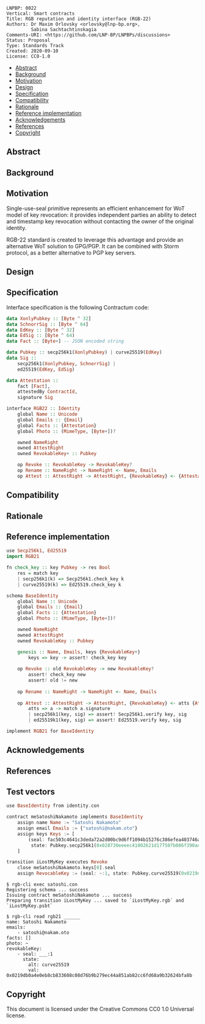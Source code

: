 ```
LNPBP: 0022
Vertical: Smart contracts
Title: RGB reputation and identity interface (RGB-22)
Authors: Dr Maxim Orlovsky <orlovsky@lnp-bp.org>,
         Sabina Sachtachtinskagia
Comments-URI: <https://github.com/LNP-BP/LNPBPs/discussions>
Status: Proposal
Type: Standards Track
Created: 2020-09-10
License: CC0-1.0
```

- [Abstract](#abstract)
- [Background](#background)
- [Motivation](#motivation)
- [Design](#design)
- [Specification](#specification)
- [Compatibility](#compatibility)
- [Rationale](#rationale)
- [Reference implementation](#reference-implementation)
- [Acknowledgements](#acknowledgements)
- [References](#references)
- [Copyright](#copyright)


## Abstract


## Background


## Motivation

Single-use-seal primitive represents an efficient enhancement for WoT model of
key revocation: it provides independent parties an ability to detect and 
timestamp key revocation without contacting the owner of the original identity.

RGB-22 standard is created to leverage this advantage and provide an 
alternative WoT solution to GPG/PGP. It can be combined with Storm protocol,
as a better alternative to PGP key servers.


## Design


## Specification

Interface specification is the following Contractum code:

```haskell
data XonlyPubkey :: [Byte ^ 32]
data SchnorrSig :: [Byte ^ 64]
data EdKey :: [Byte ^ 32]
data EdSig :: [Byte ^ 64)
data Fact :: [Byte+] -- JSON encoded string

data Pubkey :: secp256k1(XonlyPubkey) | curve25519(EdKey)
data Sig ::
    secp256k1(XonlyPubkey, SchnorrSig) | 
    ed25519(EdKey, EdSig)

data Attestation ::
    fact [Fact],
    attestedBy ContractId,
    signature Sig

interface RGB22 :: Identity
    global Name :: Unicode
    global Emails :: {Email}
    global Facts :: {Attestation}
    global Photo :: (MimeType, [Byte+])?

    owned NameRight
    owned AttestRight
    owned RevokableKey+ :: Pubkey

    op Revoke :: RevokableKey -> RevokableKey?
    op Rename :: NameRight -> NameRight <- Name, Emails
    op Attest :: AttestRight -> AttestRight, {RevokableKey} <- {Attestation}
```

## Compatibility


## Rationale


## Reference implementation

```haskell
use Secp256k1, Ed25519
import RGB21

fn check_key :: key Pubkey -> res Bool
    res = match key
    | secp256k1(k) => Secp256k1.check_key k
    | curve25519(k) => Ed25519.check_key k

schema BaseIdentity
    global Name :: Unicode
    global Emails :: {Email}
    global Facts :: {Attestation}
    global Photo :: (MimeType, [Byte+])?

    owned NameRight
    owned AttestRight
    owned RevokableKey :: Pubkey

    genesis :: Name, Emails, keys {RevokableKey+}
        keys => key -> assert! check_key key
     
    op Revoke :: old RevokableKey -> new RevokableKey?
        assert! check_key new
        assert! old != new
        
    op Rename :: NameRight -> NameRight <- Name, Emails
    
    op Attest :: AttestRight -> AttestRight, {RevokableKey} <- atts {Attestation}
        atts => a -> match a.signature
        | secp256k1(key, sig) => assert! Secp256k1.verify key, sig
        | ed25519k1(key, sig) => assert! Ed25519.verify key, sig

implement RGB21 for BaseIdentity
```


## Acknowledgements


## References


## Test vectors

```haskell
use BaseIdentity from identity.con

contract meSatoshiNakamoto implements BaseIdentity
    assign name Name := "Satoshi Nakamoto"
    assign email Emails := {"satoshi@nakam.oto"}
    assign keys Keys := [
        (seal: fac503c4641c3deda72a2d00bc9d6ff1094b15276c386efea403746a91436772:1,
         state: Pubkey.secp256k1(0x028730eeeec41802621d177507b086f390ae600ba3ca5e428b13913af4c2cd25b3))
    ]

transition iLostMyKey executes Revoke
    close meSatoshiNakamoto.keys[0].seal
    assign RevocableKey := (seal: ~:1, state: Pubkey.curve25519(0x0219db0a4e0eb8cb833608c08d76b9b279ec44a851ab82cc6fd68a9b32624bfa8b));
```

```console
$ rgb-cli exec satoshi.con
Registering schema ... success
Issuing contract meSatoshiNakamoto ... success
Preparing transition iLostMyKey ... saved to `iLostMyKey.rgb` and `iLostMyKey.psbt`
```

```console
$ rgb-cli read rgb21 ______
name: Satoshi Nakamoto
emails:
    - satoshi@nakam.oto
facts: []
photo: ~
revokableKey:
    - seal: ___:1
      state:
        alt: curve25519
        val: 0x0219db0a4e0eb8cb833608c08d76b9b279ec44a851ab82cc6fd68a9b32624bfa8b
```


## Copyright

This document is licensed under the Creative Commons CC0 1.0 Universal license.
